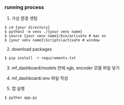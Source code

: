 ### running process 
1. 가상 환경 셋팅
```
$ cd {your directory}
$ python3 -m venv ./{your venv name}
$ source {your venv name}/bin/activate # mac os
$ {your venv name}\Scripts\activate # window 
```
   
2. download packages
```python
$ pip install -r requirements.txt
```

3. mf_dashboard/models 안에 xgb, encoder 모델 파일 넣기   

4. mf_dashboard/.env 파일 작성

5. 앱 실행
```
$ python app.py
``` 
 
